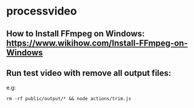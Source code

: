 # processvideo

## How to Install FFmpeg on Windows: https://www.wikihow.com/Install-FFmpeg-on-Windows

## Run test video with remove all output files:

e.g:

```
rm -rf public/output/* && node actions/trim.js
```
